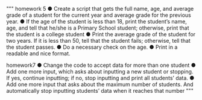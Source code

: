 """
homework 5
● Create a script that gets the full name, age, and average grade of a student for the current year and
average grade for the previous year.
● If the age of the student is less than 18, print the student’s name, age, and tell that he/she is a
Primary School student; otherwise, print that the student is a college student
● Print the average grade of the student for two years. If it is less than 50, tell that the student fails;
otherwise, tell that the student passes.
● Do a necessary check on the age.
● Print in a readable and nice format.

homework7
● Change the code to accept data for more than one student
● Add one more input, which asks about inputting a new student or stopping. If yes, continue inputting; if
no, stop inputting and print all students’ data.
● Add one more input that asks about the maximum number of students. And automatically stop inputting
students’ data when it reaches that number
"""
